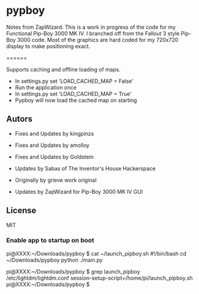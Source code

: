 pypboy
======

Notes from ZapWizard:
This is a work in progress of the code for my Functional Pip-Boy 3000 MK IV.
I branched off from the Fallout 3 style Pip-Boy 3000 code.
Most of the graphics are hard coded for my 720x720 display to make positioning exact.

======

Supports caching and offline loading of maps.
* In settings.py set 'LOAD_CACHED_MAP = False'
* Run the application once
* In settings.py set 'LOAD_CACHED_MAP = True'
* Pypboy will now load the cached map on starting

## Autors
* Fixes and Updates by kingpinzs

* Fixes and Updates by amolloy

* Fixes and Updates by Goldstein

* Updates by Sabas of The Inventor's House Hackerspace

* Originally by grieve work original<br>

* Updates by ZapWizard for Pip-Boy 3000 MK IV GUI

## License
MIT

### Enable app to startup on boot
pi@XXXX:~/Downloads/pypboy $ cat ~/launch_pipboy.sh
#!/bin/bash
cd ~/Downloads/pypboy
python ./main.py

pi@XXXX:~/Downloads/pypboy $ grep launch_pipboy /etc/lightdm/lightdm.conf
session-setup-script=/home/pi/launch_pipboy.sh
pi@XXXX:~/Downloads/pypboy $
